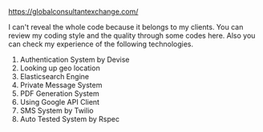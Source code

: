 https://globalconsultantexchange.com/

I can't reveal the whole code because it belongs to my clients. You can review my coding style and the quality through some codes here. Also you can check my experience of the following technologies.

1. Authentication System by Devise
2. Looking up geo location
3. Elasticsearch Engine
4. Private Message System
5. PDF Generation System
6. Using Google API Client
7. SMS System by Twilio
8. Auto Tested System by Rspec